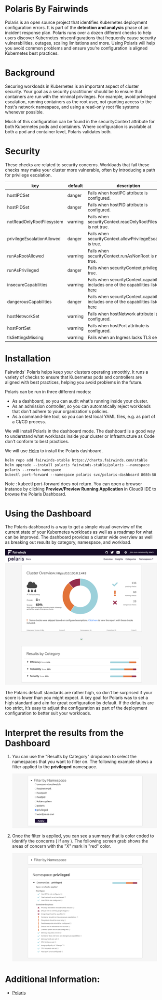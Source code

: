 # Polaris By Fairwinds
Polaris is an open source project that identifies Kubernetes deployment configuration errors. It is part of the **detection and analysis** phase of an incident response plan. Polaris runs over a dozen different checks to help users discover Kubernetes misconfigurations that frequently cause security vulnerabilities, outages, scaling limitations and more. Using Polaris will help you avoid common problems and ensure you’re configuration is aligned Kubernetes best practices.

# Background
Securing workloads in Kubernetes is an important aspect of cluster security. Your goal as a security practitioner should be to ensure that containers are run with the minimal privileges. For example, avoid privileged escalation, running containers as the root user, not granting access to the host's network namespace, and using a read-only root file systems whenever possible.

Much of this configuration can be found in the securityContext attribute for both Kubernetes pods and containers. Where configuration is available at both a pod and container level, Polaris validates both.

# Security
These checks are related to security concerns. Workloads that fail these checks may make your cluster more vulnerable, often by introducing a path for privilege escalation.

|              key              | default |                     description                     |
|-------------------------------|---------|-----------------------------------------------------|
|          hostIPCSet           | danger  | Fails when hostIPC attribute is configured.         
|          hostPIDSet           | danger  | Fails when hostPID attribute is configured.         
|   notReadOnlyRootFilesystem   | warning | Fails when securityContext.readOnlyRootFilesystem is not true.
| privilegeEscalationAllowed    | danger  | Fails when securityContext.allowPrivilegeEscalation is true.
|      runAsRootAllowed         | warning | Fails when securityContext.runAsNonRoot is not true.
|      runAsPrivileged          | danger  | Fails when securityContext.privileged is true.
|    insecureCapabilities       | warning | Fails when securityContext.capabilities includes one of the capabilities listed [here]("https://github.com/FairwindsOps/polaris/blob/master/checks/insecureCapabilities.yaml")  |
|    dangerousCapabilities      | danger  | Fails when securityContext.capabilities includes one of the capabilities listed [here]("https://github.com/FairwindsOps/polaris/blob/master/checks/dangerousCapabilities.yaml") |
|     hostNetworkSet            | warning | Fails when hostNetwork attribute is configured.
|      hostPortSet              | warning | Fails when hostPort attribute is configured.
|    tlsSettingsMissing         | warning | Fails when an Ingress lacks TLS settings.

# Installation
Fairwinds' Polaris helps keep your clusters operating smoothly. It runs a variety of checks to ensure that Kubernetes pods and controllers are aligned with best practices, helping you avoid problems in the future.

Polaris can be run in three different modes:

* As a dashboard, so you can audit what's running inside your cluster.
* As an admission controller, so you can automatically reject workloads that don't adhere to your organization's policies.
* As a command-line tool, so you can test local YAML files, e.g. as part of a CI/CD process.

We will install Polaris in the dashboard mode. The dashboard is a good way to understand what workloads inside your cluster or Infrastructure as Code don't conform to best practices.

We will use [Helm](https://helm.sh/) to install the Polaris dashboard.

```
helm repo add fairwinds-stable https://charts.fairwinds.com/stable
helm upgrade --install polaris fairwinds-stable/polaris --namespace polaris --create-namespace
kubectl port-forward --namespace polaris svc/polaris-dashboard 8080:80
```

Note : kubectl port-forward does not return. You can open a browser instance by clicking **Preview/Preview Running Application** in Cloud9 IDE  to browse the Polaris Dashboard.

# Using the Dashboard
The Polaris dashboard is a way to get a simple visual overview of the current state of your Kubernetes workloads as well as a roadmap for what can be improved. The dashboard provides a cluster wide overview as well as breaking out results by category, namespace, and workload.

 ![Polaris Dashboard](./images/Polaris-dashboard-1.png)
 
The Polaris default standards are rather high, so don’t be surprised if your score is lower than you might expect. A key goal for Polaris was to set a high standard and aim for great configuration by default. If the defaults are too strict, it’s easy to adjust the configuration as part of the deployment configuration to better suit your workloads.

# Interpret the results from the Dashboard
1. You can use the "Results by Category" dropdown to select the namespaces that you want to filter on.  The following example shows a filter applied to the **privileged** namespace.

    ![Polaris Dashboard - Filter](./images/Polaris-dashboard-3.png)

2. Once the filter is applied, you can see a summary that is color coded to identify the concerns ( if any ). The following screen grab shows the areas of concern with the "X" mark in "red" color.

    ![Polaris Dashboard](./images/Polaris-dashboard-2.png)


# Additional Information:
- [Polaris](https://polaris.docs.fairwinds.com/)
